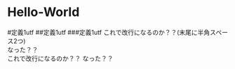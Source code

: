 Hello-World
===========
#定義1utf
##定義1utf
###定義1utf
これで改行になるのか？？(末尾に半角スペース2つ)  
なった？？  
これで改行になるのか？？
なった？？
